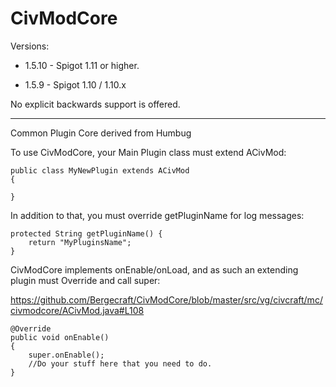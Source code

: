 CivModCore
===========

Versions:

* 1.5.10 - Spigot 1.11 or higher.

* 1.5.9 - Spigot 1.10 / 1.10.x

No explicit backwards support is offered.

-------

Common Plugin Core derived from Humbug

To use CivModCore, your Main Plugin class must extend ACivMod:

    public class MyNewPlugin extends ACivMod
    {
    
    }

In addition to that, you must override getPluginName for log messages:

    protected String getPluginName() {
        return "MyPluginsName";
    }
    
CivModCore implements onEnable/onLoad, and as such an extending plugin must Override and call super:

https://github.com/Bergecraft/CivModCore/blob/master/src/vg/civcraft/mc/civmodcore/ACivMod.java#L108

    @Override
    public void onEnable()
    {
        super.onEnable();
        //Do your stuff here that you need to do.
    }
